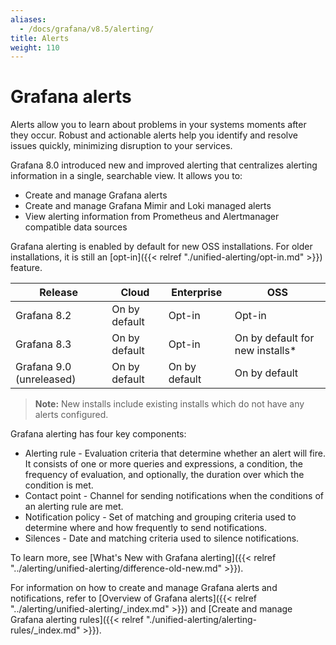 ```yaml
---
aliases:
  - /docs/grafana/v8.5/alerting/
title: Alerts
weight: 110
---
```


# Grafana alerts

Alerts allow you to learn about problems in your systems moments after they occur. Robust and actionable alerts help you identify and resolve issues quickly, minimizing disruption to your services.

Grafana 8.0 introduced new and improved alerting that centralizes alerting information in a single, searchable view. It allows you to:

- Create and manage Grafana alerts
- Create and manage Grafana Mimir and Loki managed alerts
- View alerting information from Prometheus and Alertmanager compatible data sources

Grafana alerting is enabled by default for new OSS installations. For older installations, it is still an [opt-in]({{< relref "./unified-alerting/opt-in.md" >}}) feature.

| Release                  | Cloud         | Enterprise    | OSS                              |
| ------------------------ | ------------- | ------------- | -------------------------------- |
| Grafana 8.2              | On by default | Opt-in        | Opt-in                           |
| Grafana 8.3              | On by default | Opt-in        | On by default for new installs\* |
| Grafana 9.0 (unreleased) | On by default | On by default | On by default                    |

> **Note:** New installs include existing installs which do not have any alerts configured.

Grafana alerting has four key components:

- Alerting rule - Evaluation criteria that determine whether an alert will fire. It consists of one or more queries and expressions, a condition, the frequency of evaluation, and optionally, the duration over which the condition is met.
- Contact point - Channel for sending notifications when the conditions of an alerting rule are met.
- Notification policy - Set of matching and grouping criteria used to determine where and how frequently to send notifications.
- Silences - Date and matching criteria used to silence notifications.

To learn more, see [What's New with Grafana alerting]({{< relref "../alerting/unified-alerting/difference-old-new.md" >}}).

For information on how to create and manage Grafana alerts and notifications, refer to [Overview of Grafana alerts]({{< relref "../alerting/unified-alerting/_index.md" >}}) and [Create and manage Grafana alerting rules]({{< relref "./unified-alerting/alerting-rules/_index.md" >}}).
